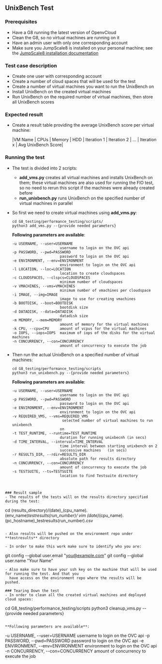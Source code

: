 ## UnixBench Test

### Prerequisites
- Have a G8 running the latest version of OpenvCloud
- Clean the G8, so no virtual machines are running on it
- Have an admin user with only one corresponding account
- Make sure you JumpScale8 is installed on your personal machine; see the [JumpScale8 installation documentation](https://github.com/Jumpscale/jumpscale_core8/blob/master/docs/GettingStarted/Installation.md)


### Test case description
- Create one user with corresponding account
- Create a number of cloud spaces that will be used for the test
- Create a number of virtual machines you want to run the UnixBench on
- Install UnixBench on the created virtual machines
- Run UnixBench on the required number of virtual machines, then store all UnixBench scores

### Expected result
- Create a result table providing the average UnixBench score per virtual machine:

  |VM Name  | CPUs  | Memory | HDD | Iteration 1 | Iteration 2 | ... | Iteration x | Avg UnixBench Score|

### Running the test
- The test is divided into 2 scripts:

    - **add_vms.py** creates all virtual machines and installs UnixBench on them; these virtual machines are also used for running the FIO test, so no need to rerun this script if the machines were already created before
    - **run_unixbench.py** runs UnixBench on the specified number of virtual machines in parallel

- So first we need to create virtual machines using **add_vms.py**:

  ```
  cd G8_testing/performance_testing/scripts/
  python3 add_vms.py --{provide needed parameters}
  ```

  **Following parameters are available**:

  ```
  -u USERNAME, --user=USERNAME
                        username to login on the OVC api
  -p PASSWORD, --pwd=PASSWORD
                        password to login on the OVC api
  -e ENVIRONMENT, --env=ENVIRONMENT
                        environment to login on the OVC api
  -l LOCATION, --loc=LOCATION
                        location to create cloudspaces
  -c CLOUDSPACES, --clspcs=CLOUDSPACES
                        minimum number of cloudspaces
  -v VMACHINES, --vms=VMACHINES
                        minimum number of vmachines per cloudspace
  -i IMAGE, --img=IMAGE
                        image to use for creating vmachines
  -b BOOTDISK, --boot=BOOTDISK
                        bootdisk size
  -d DATADISK, --data=DATADISK
                        datadisk size
  -m MEMORY, --mem=MEMORY
                        amount of memory for the virtual machines
  -k CPU, --cpu=CPU     amount of vcpus for the virtual machines
  -o IOPS, --iops=IOPS  maximum of iops of the disks for the virtual machines
  -n CONCURRENCY, --con=CONCURRENCY
                        amount of concurrency to execute the job
  ```

- Then run the actual UnixBench on a specified number of virtual machines:

  ```
  cd G8_testing/performance_testing/scripts
  python3 run_unixbench.py --{provide needed parameters}
  ```

  **Following parameters are available**:

  ```  
  -u USERNAME, --user=USERNAME
                        username to login on the OVC api
  -p PASSWORD, --pwd=PASSWORD
                        password to login on the OVC api
  -e ENVIRONMENT, --env=ENVIRONMENT
                        environment to login on the OVC api
  -v REQUIRED_VMS, --vms=REQUIRED_VMS
                         selected number of virtual machines to run unixbench
                        on
  -t TEST_RUNTIME, --runtime=TEST_RUNTIME
                        duration for running unixbecnh (in secs)
  -d TIME_INTERVAL, --interval=TIME_INTERVAL
                        time interval between starting unixbench on 2
                        successive machines   (in secs)
  -r RESULTS_DIR, --rdir=RESULTS_DIR
                        absolute path for results directory
  -n CONCURRENCY, --con=CONCURRENCY
                        amount of concurrency to execute the job
  -s TESTSUITE, --ts=TESTSUITE
                        location to find Testsuite directory
```


### Result sample
- The results of the tests will on the results directory specified during the test:

  ```
  cd (results_directory)/(date)_(cpu_name).(env_name)_testresults(run_number)/
  vim (date)_(cpu_name).(pc_hostname)_testresults(run_number).csv
  ```

- Also results will be pushed on the environment repo under **testresults** directory

  - In order to make this work make sure to identify who you are:

  ```
  git config --global user.email "you@example.com"
  git config --global user.name "Your Name"
  ```
  - Also make sure to have your ssh key on the machine that will be used for running the test. And that you 
    have access on the environment repo where the results will be pushed.

### Tearing Down the test
 - In order to clean all the created virtual machines and deployed cloud spaces:

  ```
  cd G8_testing/performance_testing/scripts
  python3 cleanup_vms.py --{provide needed parameters}
  ```

  **Following parameters are available**:

  ```
  -u USERNAME, --user=USERNAME
                        username to login on the OVC api
  -p PASSWORD, --pwd=PASSWORD
                        password to login on the OVC api
  -e ENVIRONMENT, --env=ENVIRONMENT
                        environment to login on the OVC api
  -n CONCURRENCY, --con=CONCURRENCY
                        amount of concurrency to execute the job
  ```

